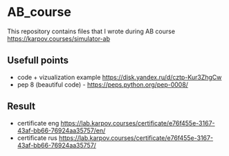 # AB_course
This repository contains files that I wrote during AB course https://karpov.courses/simulator-ab


## Usefull points
- code + vizualization example https://disk.yandex.ru/d/cztp-Kur3ZhgCw
- pep 8 (beautiful code) - https://peps.python.org/pep-0008/

## Result

- certificate eng https://lab.karpov.courses/certificate/e76f455e-3167-43af-bb66-76924aa35757/en/
- certificate rus https://lab.karpov.courses/certificate/e76f455e-3167-43af-bb66-76924aa35757/ 
